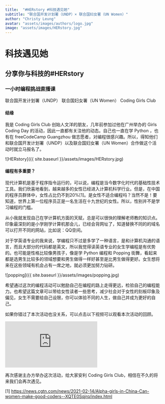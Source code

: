 ```yaml
---
title:  "#HERstory #科技遇见她"
subtitle: "联合国开发计划署（UNDP）× 联合国妇女署（UN Women）"
author: "Christy Leung"
avatar: "assets/images/authors/logo.jpg"
image: "assets/images/HERstory.jpg"
---
```


# 科技遇见她
## 分享你与科技的#HERstory
### 一小时编程挑战直播课

联合国开发计划署（UNDP）
联合国妇女署（UN Women）
Coding Girls Club

#### 结缘
我是 Coding Girls Club 创始人文洋的朋友，几年前参加过他在广州举办的 Girls Coding Day 的活动，因此一直都有关注他的动态。自己也一直在学 Python ，也有在 freeCodeCamp Guangzhou 做志愿者，对编程很感兴趣。所以，得知他们和联合国开发计划署（UNDP）以及联合国妇女署（UN Women）合作做这个活动时就立马报名了。

![HERstory]({{ site.baseurl }}/assets/images/HERstory.jpg)  

#### 编程有多重要？

现代计算机是基于程序指令运行的，可以说，编程是当今数字化时代的基础性技术工具。我们欣喜地看到，越来越多的女性已经进入计算机科学行业。但是，在中国的程序员群体中，女性占比仍不到20%[1]。是女性不适合编程吗？当然不是！要知道，世界上第一位程序员正是一名生活在十九世纪的女性。所以，性别并不是学习编程的门槛。

从小我就发现自己在学计算机方面的天赋，总是可以很快的理解老师教的知识点。印象最深刻的是小学刚学计算机那会儿，已经会背网址了，知道替换不同的的域名可以打开不同的网站，比如说：QQ空间。

对于学英语专业的我来说，学编程只不过是多学了一种语言，是和计算机沟通的语言，而且大部分的代码都是英文，所以我觉得读英语专业的女生学编程是有优势的。也可能是性格比较像男孩子，像是学 Python 编程和 Popping 街舞，看起来都是选男生比较多的领域想要和男生做得一样好甚至是比男生做得更好。女生想将来在这些领域有机会占有一席之地，就必须更加努力钻研。

![popping]({{ site.baseurl }}/assets/images/popping.jpg)  
  
希望通过这次的编程活动可以勉励自己在编程的路上走得更远，检验自己的编程能力。也希望这篇文章可以带给女性读者一些思考，减少社会对于女性的刻板印象及偏见，女生不需要给自己设限，你可以体验不同的人生，做自己并成为更好的自己。

如果你错过了本次活动也没关系，可以点击以下视频可以观看本次活动的回顾。

<iframe frameborder="0" src="https://t.cn/A6tdAf31?m=4616596897138469&u=1826648747" allowFullScreen="true"></iframe>

再次感谢主办方举办这次活动，给大家安利 Coding Girls Club，相信在不久的将来我们会再次遇见。

[1] https://news.cgtn.com/news/2021-02-14/Alpha-girls-in-China-Can-women-make-good-coders--XQTE0Sqjrq/index.html
